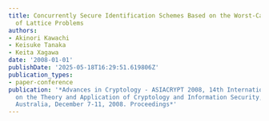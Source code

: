 ```yaml
---
title: Concurrently Secure Identification Schemes Based on the Worst-Case Hardness
  of Lattice Problems
authors:
- Akinori Kawachi
- Keisuke Tanaka
- Keita Xagawa
date: '2008-01-01'
publishDate: '2025-05-18T16:29:51.619806Z'
publication_types:
- paper-conference
publication: '*Advances in Cryptology - ASIACRYPT 2008, 14th International Conference
  on the Theory and Application of Cryptology and Information Security, Melbourne,
  Australia, December 7-11, 2008. Proceedings*'
---
```

